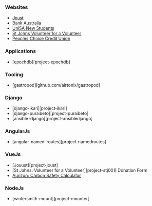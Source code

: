 
### Websites
 - [Joust](http://app.joust.com.au)
 - [Bank Australia](https://bankaust.com.au)
 - [UniSA New Students](http://w3.unisa.edu.au/newstudents)
 - [St Johns Volunteer for a Volunteer](http://w3.unisa.edu.au/newstudents)
 - [Peoples Choice Credit Union](https://www.peopleschoicecu.com.au/)

### Applications
 - [epochdb][project-epochdb]

### Tooling
 - [gastropod][github.com/airtonix/gastropod]

### Django
 - [django-ikari][project-ikari]
 - [django-puraibeto][project-puraibeto]
 - [ansible-django][project-ansibledjango]

### AngularJs
 - [angular-named-routes][project-namedroutes]

### VueJs
 - [Jouust][project-joust]
 - [St Johns: Volunteer for a Volunteer][project-stj001] Donation Form
 - [Aurizon: Carbon Safety Calculator](https://web.archive.org/web/20160220130449/https://www.aurizon.com.au/sustainability/environmental-management#carbon-tool)

### NodeJs
 - [wintersmith-mount][project-mounter]